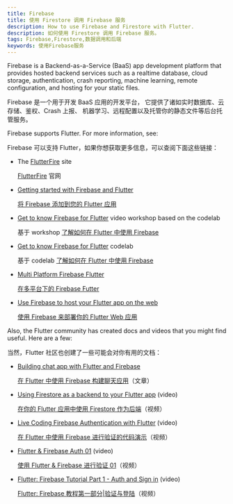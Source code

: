 ```yaml
---
title: Firebase
title: 使用 Firestore 调用 Firebase 服务
description: How to use Firebase and Firestore with Flutter.
description: 如何使用 Firestore 调用 Firebase 服务。
tags: Firebase,Firestore,数据调用和后端
keywords: 使用Firebase服务
---
```


Firebase is a Backend-as-a-Service (BaaS) app development platform
that provides hosted backend services such as a realtime database,
cloud storage, authentication, crash reporting, machine learning,
remote configuration, and hosting for your static files.

Firebase 是一个用于开发 BaaS 应用的开发平台，
它提供了诸如实时数据库、云存储、鉴权、Crash 上报、
机器学习、远程配置以及托管你的静态文件等后台托管服务。

Firebase supports Flutter. For more information, see:

Firebase 可以支持 Flutter，如果你想获取更多信息，可以查阅下面这些链接：

* The [FlutterFire][] site

  [FlutterFire][] 官网

* [Getting started with Firebase and Flutter][started]

  [将 Firebase 添加到您的 Flutter 应用][started]

* [Get to know Firebase for Flutter][workshop] video workshop
  based on the codelab

  基于 workshop [了解如何在 Flutter 中使用 Firebase][workshop]

* [Get to know Firebase for Flutter][codelab1] codelab

  基于 codelab [了解如何在 Flutter 中使用 Firebase][codelab1]

* [Multi Platform Firebase Flutter][codelab2]

  [在多平台下的 Firebase Futter][codelab2]

* [Use Firebase to host your Flutter app on the web][article]

  [使用 Firebase 来部署你的 Flutter Web 应用][article]

Also, the Flutter community has created docs and
videos that you might find useful. Here are a few:

当然，Flutter 社区也创建了一些可能会对你有用的文档：
   
* [Building chat app with Flutter and Firebase][chat app]
   
  [在 Flutter 中使用 Firebase 构建聊天应用][chat app]（文章）

* [Using Firestore as a backend to your Flutter app][video] (video)

  [在你的 Flutter 应用中使用 Firestore 作为后端][video]（视频）

* [Live Coding Firebase Authentication with Flutter][video2] (video)

  [在 Flutter 中使用 Firebase 进行验证的代码演示][video2]（视频）

* [Flutter & Firebase Auth 01][video3] (video)

  [使用 Flutter & Firebase 进行验证 01][video3]（视频）

* [Flutter: Firebase Tutorial Part 1 - Auth and Sign in][video4] (video)

  [Flutter: Firebase 教程第一部分|验证与登陆][video4]（视频）

[article]: {{site.flutter-medium}}/must-try-use-firebase-to-host-your-flutter-app-on-the-web-852ee533a469
[chat app]: {{site.medium}}/flutter-community/building-a-chat-app-with-flutter-and-firebase-from-scratch-9eaa7f41782e
[codelab1]: {{site.codelabs}}/codelabs/firebase-get-to-know-flutter
[codelab2]: {{site.codelabs}}/codelabs/friendlyeats-flutter
[FlutterFire]: {{site.flutterfire}}
[started]: {{site.flutterfire}}/docs/overview
[video]: https://www.bilibili.com/video/BV184411575K/
[video2]: {{site.youtube-site}}/watch?v=OlcYP6UXlm8
[video3]: {{site.youtube-site}}/watch?v=u_Lyx8KJWpg
[video4]: {{site.youtube-site}}/watch?v=13-jNF984C0
[workshop]: https://www.bilibili.com/video/BV14b4y1o7Wn/

